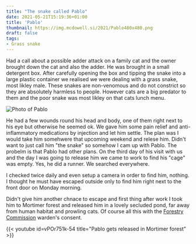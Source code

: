 ```yaml
---
title: "The snake called Pablo"
date: 2021-05-21T15:19:36+01:00
title: 'Pablo'
thumbnail: https://img.mcdowell.si/2021/Pablo480x480.png
draft: false
tags:
- Grass snake
---
```


Had a call about a possible adder attack on a family cat and the owner brought down the cat and also the adder. He was brought in a small detergent box. After carefully opening the box and tipping the snake into a large plastic container we realised we were dealing with a grass snake, most likley male. These snakes are non-venomous and do not constrict so they are absolutely harmless to people. However cats are a big predator to them and the poor snake was most likley on that cats lunch menu.

![Photo of Pablo](https://img.mcdowell.si/2021/Pablo.jpg "The red dot is where I was at the time so I could see that there wasn't much weather on the other side of that wave of rain.")

He had a few wounds round his head and body, one of them right next to his eye but otherwise he seemed ok. We gave him some pain relief and anti-inflammatory medications by injection and let him settle. The plan was I would take him somehwere that upcoming weekend and relese him. Didn't want to just call him "the snake" so somehow I cam up with Pablo. The probelm is that Pablo had other plans. On the third day of his visit with us and the day I was going to release him we came to work to find his "cage" was empty. Yes, he did a runner. We searched everywhere.

I checked twice daily and even setup a camera in order to find him, nothing. I thought he must have escaped outside only to find him right next to the front door on Monday morning. 

Didn't give him another chnace to escape and first thing after work I took him to Mortimer forest and released him in a lovely secluded pond, far away from human habitat and prowling cats. Of course all this with the [Forestry Commission](https://www.gov.uk/government/organisations/forestry-commission) warden's consent. 

{{< youtube id=vPOr751k-54 title="Pablo gets released in Mortimer forest" >}}

